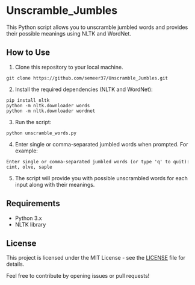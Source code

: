 # Unscramble_Jumbles
This Python script allows you to unscramble jumbled words and provides their possible meanings using NLTK and WordNet.

## How to Use

1. Clone this repository to your local machine.

```shell
git clone https://github.com/semeer37/Unscramble_Jumbles.git
```

2. Install the required dependencies (NLTK and WordNet):

```shell
pip install nltk
python -m nltk.downloader words
python -m nltk.downloader wordnet
```

3. Run the script:

```shell
python unscramble_words.py
```

4. Enter single or comma-separated jumbled words when prompted. For example:

```shell
Enter single or comma-separated jumbled words (or type 'q' to quit): cimt, olve, saple
```

5. The script will provide you with possible unscrambled words for each input along with their meanings.

## Requirements

- Python 3.x
- NLTK library

## License

This project is licensed under the MIT License - see the [LICENSE](LICENSE) file for details.

Feel free to contribute by opening issues or pull requests!

```
